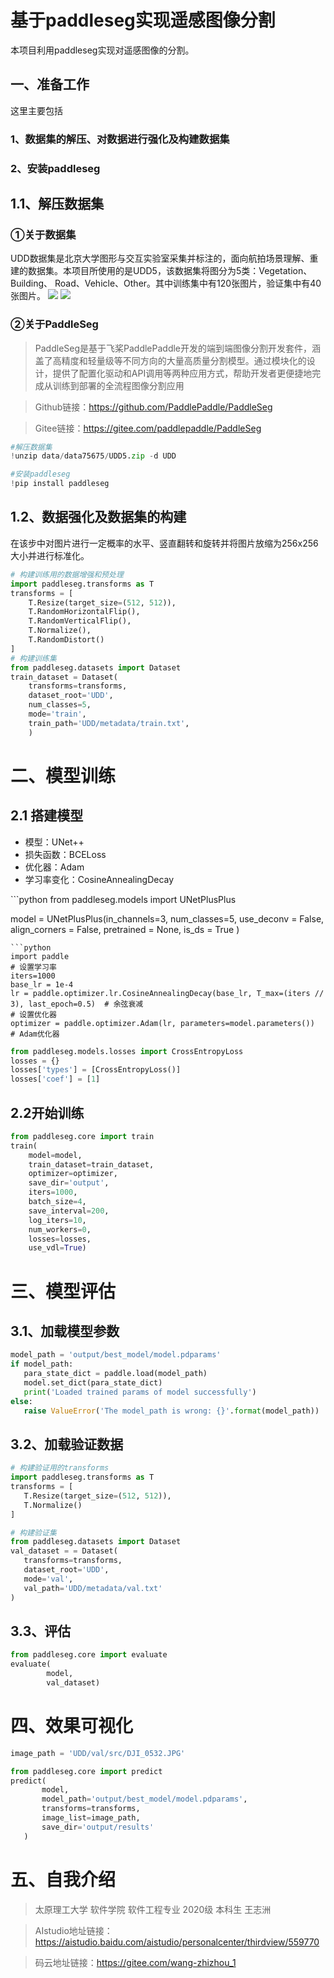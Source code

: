 # 基于paddleseg实现遥感图像分割
本项目利用paddleseg实现对遥感图像的分割。
## 一、准备工作
这里主要包括
### 1、数据集的解压、对数据进行强化及构建数据集
### 2、安装paddleseg
## 1.1、解压数据集
### ①关于数据集
UDD数据集是北京大学图形与交互实验室采集并标注的，面向航拍场景理解、重建的数据集。本项目所使用的是UDD5，该数据集将图分为5类：Vegetation、Building、
Road、Vehicle、Other。其中训练集中有120张图片，验证集中有40张图片。
![](https://ai-studio-static-online.cdn.bcebos.com/6d7992ca287648759ca7ea7b7535b5a893a4aeeb53324aff81961963b46683f1)
![](https://ai-studio-static-online.cdn.bcebos.com/3b8f55fbba8642e48c1690babadccd7c0b4cdab2af014ac095222f8850dcd256)
### ②关于PaddleSeg
>PaddleSeg是基于飞桨PaddlePaddle开发的端到端图像分割开发套件，涵盖了高精度和轻量级等不同方向的大量高质量分割模型。通过模块化的设计，提供了配置化驱动和API调用等两种应用方式，帮助开发者更便捷地完成从训练到部署的全流程图像分割应用

>Github链接：https://github.com/PaddlePaddle/PaddleSeg

>Gitee链接：https://gitee.com/paddlepaddle/PaddleSeg

```python
#解压数据集
!unzip data/data75675/UDD5.zip -d UDD
```
```python
#安装paddleseg
!pip install paddleseg
```
## 1.2、数据强化及数据集的构建
在该步中对图片进行一定概率的水平、竖直翻转和旋转并将图片放缩为256x256大小并进行标准化。
```python
# 构建训练用的数据增强和预处理
import paddleseg.transforms as T
transforms = [
    T.Resize(target_size=(512, 512)),
    T.RandomHorizontalFlip(),
    T.RandomVerticalFlip(),
    T.Normalize(),
    T.RandomDistort()
]
# 构建训练集
from paddleseg.datasets import Dataset
train_dataset = Dataset(
    transforms=transforms,
    dataset_root='UDD',
    num_classes=5,
    mode='train',
    train_path='UDD/metadata/train.txt',
    )
```
# 二、模型训练
## 2.1 搭建模型
<ul>
<li>模型：UNet++
<li>损失函数：BCELoss
<li>优化器：Adam
<li>学习率变化：CosineAnnealingDecay
 </ul>
 ```python
from paddleseg.models import UNetPlusPlus

model = UNetPlusPlus(in_channels=3,
                    num_classes=5,
                    use_deconv = False,
                    align_corners = False,
                    pretrained = None,
                    is_ds = True
                    )
 ```
 ```python
 import paddle
# 设置学习率
iters=1000
base_lr = 1e-4
lr = paddle.optimizer.lr.CosineAnnealingDecay(base_lr, T_max=(iters // 3), last_epoch=0.5)  # 余弦衰减
# 设置优化器
optimizer = paddle.optimizer.Adam(lr, parameters=model.parameters())  # Adam优化器
```
```python
from paddleseg.models.losses import CrossEntropyLoss
losses = {}
losses['types'] = [CrossEntropyLoss()]
losses['coef'] = [1]
```
## 2.2开始训练
```python
from paddleseg.core import train
train(
    model=model,
    train_dataset=train_dataset,
    optimizer=optimizer,
    save_dir='output',
    iters=1000,
    batch_size=4,
    save_interval=200,
    log_iters=10,
    num_workers=0,
    losses=losses,
    use_vdl=True)
 ```
 # 三、模型评估
 ## 3.1、加载模型参数
 ```python
 model_path = 'output/best_model/model.pdparams'
if model_path:
    para_state_dict = paddle.load(model_path)
    model.set_dict(para_state_dict)
    print('Loaded trained params of model successfully')
else: 
    raise ValueError('The model_path is wrong: {}'.format(model_path))
 ```
 ## 3.2、加载验证数据
 ```python
 # 构建验证用的transforms
import paddleseg.transforms as T
transforms = [
    T.Resize(target_size=(512, 512)),
    T.Normalize()
]

# 构建验证集
from paddleseg.datasets import Dataset
val_dataset = = Dataset(
    transforms=transforms,
    dataset_root='UDD',
    mode='val',
    val_path='UDD/metadata/val.txt'
)
```
## 3.3、评估
```python
from paddleseg.core import evaluate
evaluate(
        model,
        val_dataset)
 ```
 # 四、效果可视化
 ```python
 image_path = 'UDD/val/src/DJI_0532.JPG'
 
from paddleseg.core import predict
predict(
        model,
        model_path='output/best_model/model.pdparams',
        transforms=transforms,
        image_list=image_path,
        save_dir='output/results'
    )
 ```
    
  # 五、自我介绍
>太原理工大学 软件学院 软件工程专业 2020级 本科生 王志洲

>AIstudio地址链接：https://aistudio.baidu.com/aistudio/personalcenter/thirdview/559770

>码云地址链接：https://gitee.com/wang-zhizhou_1
